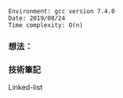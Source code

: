 ```
Environment: gcc version 7.4.0
Date: 2019/08/24
Time complexity: O(n)
```

### 想法：



### 技術筆記

Linked-list